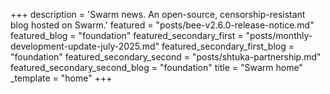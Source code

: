 +++
description = 'Swarm news. An open-source, censorship-resistant blog hosted on Swarm.'
featured = "posts/bee-v2.6.0-release-notice.md"
featured_blog = "foundation"
featured_secondary_first = "posts/monthly-development-update-july-2025.md"
featured_secondary_first_blog = "foundation"
featured_secondary_second = "posts/shtuka-partnership.md"
featured_secondary_second_blog = "foundation"
title = "Swarm home"
_template = "home"
+++


